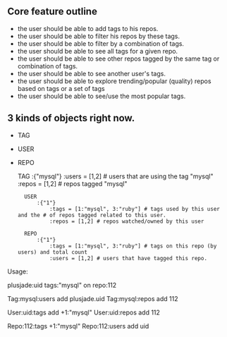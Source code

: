 
## Core feature outline

- the user should be able to add tags to his repos.
- the user should be able to filter his repos by these tags.
- the user should be able to filter by a combination of tags.
- the user should be able to see all tags for a given repo.
- the user should be able to see other repos tagged by the same tag or combination of tags.
- the user should be able to see another user's tags.
- the user should be able to explore trending/popular (quality) repos based on tags or a set of tags
- the user should be able to see/use the most popular tags.

## 3 kinds of objects right now.


- TAG 
- USER 
- REPO



    TAG
			:{"mysql"}
				:users = [1,2]  # users that are using the tag "mysql"
				:repos = [1,2]  # repos tagged "mysql"
		
		USER
			:{"1"}
				:tags = [1:"mysql", 3:"ruby"] # tags used by this user and the # of repos tagged related to this user.
				:repos = [1,2] # repos watched/owned by this user
		
		REPO
			:{"1"}
				:tags = [1:"mysql", 3:"ruby"] # tags on this repo (by users) and total count
				:users = [1,2] # users that have tagged this repo.
			
			
Usage:

plusjade:uid tags:"mysql" on repo:112 



Tag:mysql:users add plusjade.uid
Tag:mysql:repos add 112

User:uid:tags add +1:"mysql"
User:uid:repos add 112

Repo:112:tags  +1:"mysql"
Repo:112:users add uid



			